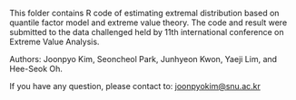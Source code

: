 This folder contains R code of estimating extremal distribution based on quantile factor model and extreme value theory. 
The code and result were submitted to the data challenged held by 11th international conference on Extreme Value Analysis. 

Authors: Joonpyo Kim, Seoncheol Park, Junhyeon Kwon, Yaeji Lim, and Hee-Seok Oh. 

If you have any question, please contact to: joonpyokim@snu.ac.kr 
